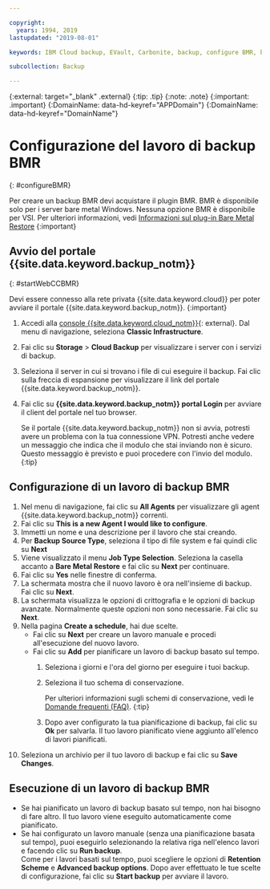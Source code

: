 ```yaml
---

copyright:
  years: 1994, 2019
lastupdated: "2019-08-01"

keywords: IBM Cloud backup, EVault, Carbonite, backup, configure BMR, bmr plug-in, bmr plugin, configuration

subcollection: Backup

---
```

{:external: target="_blank" .external}
{:tip: .tip}
{:note: .note}
{:important: .important}
{:DomainName: data-hd-keyref="APPDomain"}
{:DomainName: data-hd-keyref="DomainName"}

# Configurazione del lavoro di backup BMR
{: #configureBMR}

Per creare un backup BMR devi acquistare il plugin BMR. BMR è disponibile solo per i server bare metal Windows. Nessuna opzione BMR è disponibile per VSI. Per ulteriori informazioni, vedi [Informazioni sul plug-in Bare Metal Restore](/docs/infrastructure/Backup?topic=Backup-BMRplugin#BMRplugin)
{:important}

## Avvio del portale {{site.data.keyword.backup_notm}}
{: #startWebCCBMR}

Devi essere connesso alla rete privata {{site.data.keyword.cloud}} per poter avviare il portale {{site.data.keyword.backup_notm}}.
{:important}

1. Accedi alla [console {{site.data.keyword.cloud_notm}}](https://{DomainName}){: external}. Dal menu di navigazione, seleziona **Classic Infrastructure**.
2. Fai clic su **Storage** > **Cloud Backup** per visualizzare i server con i servizi di backup.
3. Seleziona il server in cui si trovano i file di cui eseguire il backup. Fai clic sulla freccia di espansione per visualizzare il link del portale {{site.data.keyword.backup_notm}}.
4. Fai clic su **{{site.data.keyword.backup_notm}} portal Login** per avviare il client del portale nel tuo browser.

   Se il portale {{site.data.keyword.backup_notm}} non si avvia, potresti avere un problema con la tua connessione VPN. Potresti anche vedere un messaggio che indica che il modulo che stai inviando non è sicuro. Questo messaggio è previsto e puoi procedere con l'invio del modulo.
   {:tip}

## Configurazione di un lavoro di backup BMR

1. Nel menu di navigazione, fai clic su **All Agents** per visualizzare gli agent {{site.data.keyword.backup_notm}} correnti.
2. Fai clic su **This is a new Agent I would like to configure**.
3. Immetti un nome e una descrizione per il lavoro che stai creando.
4. Per **Backup Source Type**, seleziona il tipo di file system e fai quindi clic su **Next**
5. Viene visualizzato il menu **Job Type Selection**. Seleziona la casella accanto a **Bare Metal Restore** e fai clic su **Next** per continuare.
6. Fai clic su **Yes** nelle finestre di conferma.
7. La schermata mostra che il nuovo lavoro è ora nell'insieme di backup. Fai clic su **Next**.
8. La schermata visualizza le opzioni di crittografia e le opzioni di backup avanzate. Normalmente queste opzioni non sono necessarie. Fai clic su **Next**.
9. Nella pagina **Create a schedule**, hai due scelte.
   - Fai clic su **Next** per creare un lavoro manuale e procedi all'esecuzione del nuovo lavoro.
   - Fai clic su **Add** per pianificare un lavoro di backup basato sul tempo.
     1. Seleziona i giorni e l'ora del giorno per eseguire i tuoi backup.
     2. Seleziona il tuo schema di conservazione.

        Per ulteriori informazioni sugli schemi di conservazione, vedi le [Domande frequenti (FAQ)](/docs/infrastructure/Backup?topic=Backup-faqs).
        {:tip}
     3. Dopo aver configurato la tua pianificazione di backup, fai clic su **Ok** per salvarla. Il tuo lavoro pianificato viene aggiunto all'elenco di lavori pianificati.
10. Seleziona un archivio per il tuo lavoro di backup e fai clic su **Save Changes**.


## Esecuzione di un lavoro di backup BMR

  - Se hai pianificato un lavoro di backup basato sul tempo, non hai bisogno di fare altro. Il tuo lavoro viene eseguito automaticamente come pianificato.
  - Se hai configurato un lavoro manuale (senza una pianificazione basata sul tempo), puoi eseguirlo selezionando la relativa riga nell'elenco lavori e facendo clic su **Run backup**. <br/> Come per i lavori basati sul tempo, puoi scegliere le opzioni di **Retention Scheme** e **Advanced backup options**. Dopo aver effettuato le tue scelte di configurazione, fai clic su **Start backup** per avviare il lavoro.
